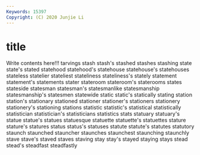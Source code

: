 ```yaml
---
Keywords: 15397
Copyright: (C) 2020 Junjie Li
---
```


# title

Write contents here!!!
tarvings 
stash
stash's 
stashed 
stashes 
stashing 
state 
state's 
stated 
statehood 
statehood's 
statehouse
statehouse's 
statehouses 
stateless 
statelier 
stateliest 
stateliness 
stateliness's 
stately 
statement 
statement's
statements 
stater 
stateroom 
stateroom's 
staterooms 
states 
stateside 
statesman 
statesman's 
statesmanlike
statesmanship 
statesmanship's 
statesmen 
statewide 
static 
static's 
statically 
stating 
station 
station's
stationary 
stationed 
stationer 
stationer's 
stationers 
stationery 
stationery's 
stationing 
stations 
statistic
statistic's 
statistical 
statistically 
statistician 
statistician's 
statisticians 
statistics 
stats 
statuary 
statuary's
statue 
statue's 
statues 
statuesque 
statuette 
statuette's 
statuettes 
stature 
stature's 
statures
status 
status's 
statuses 
statute 
statute's 
statutes 
statutory 
staunch 
staunched 
stauncher
staunches 
staunchest 
staunching 
staunchly 
stave 
stave's 
staved 
staves 
staving 
stay
stay's 
stayed 
staying 
stays 
stead 
stead's 
steadfast 
steadfastly 
